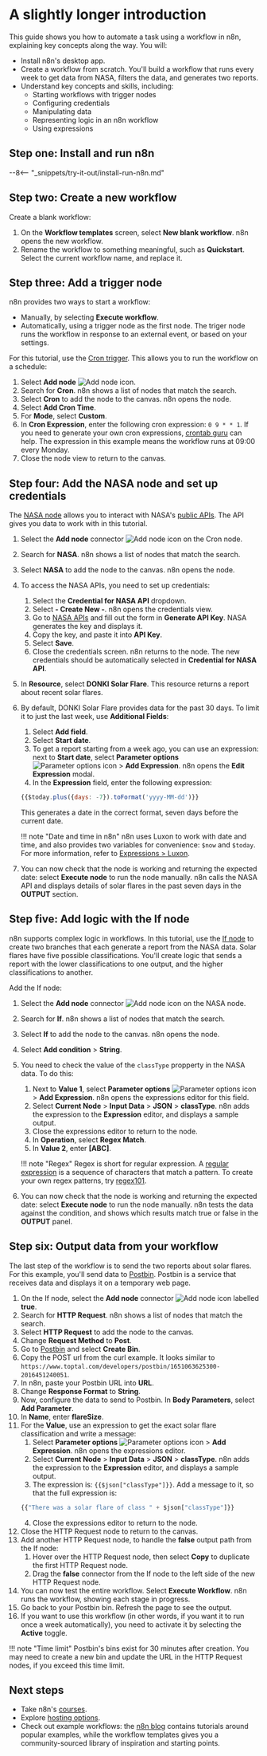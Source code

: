 # A slightly longer introduction

This guide shows you how to automate a task using a workflow in n8n, explaining key concepts along the way. You will:

* Install n8n's desktop app.
* Create a workflow from scratch. You'll build a workflow that runs every week to get data from NASA, filters the data, and generates two reports.
* Understand key concepts and skills, including:
    * Starting workflows with trigger nodes
    * Configuring credentials
    * Manipulating data
    * Representing logic in an n8n workflow
    * Using expressions


## Step one: Install and run n8n

--8<-- "_snippets/try-it-out/install-run-n8n.md"

## Step two: Create a new workflow

Create a blank workflow:

1. On the **Workflow templates** screen, select **New blank workflow**. n8n opens the new workflow.
2. Rename the workflow to something meaningful, such as **Quickstart**. Select the current workflow name, and replace it.

## Step three: Add a trigger node

n8n provides two ways to start a workflow:

* Manually, by selecting **Execute workflow**.
* Automatically, using a trigger node as the first node. The triger node runs the workflow in response to an external event, or based on your settings.

For this tutorial, use the [Cron trigger](/integrations/core-nodes/n8n-nodes-base.cron/). This allows you to run the workflow on a schedule:

1. Select **Add node** <span class="inline-image">![Add node icon](/_images/try-it-out/quickstart/add-node.png)</span>.
2. Search for **Cron**. n8n shows a list of nodes that match the search.
3. Select **Cron** to add the node to the canvas. n8n opens the node.
4. Select **Add Cron Time**.
5. For **Mode**, select **Custom**.
6. In **Cron Expression**, enter the following cron expression: `0 9 * * 1`. If you need to generate your own cron expressions, [crontab guru](https://crontab.guru/) can help. The expression in this example means the workflow runs at 09:00 every Monday.
7. Close the node view to return to the canvas.


## Step four: Add the NASA node and set up credentials

The [NASA node](/integrations/nodes/n8n-nodes-base.nasa/) allows you to interact with NASA's [public APIs](https://api.nasa.gov/). The API gives you data to work with in this tutorial.

1. Select the **Add node** connector <span class="inline-image">![Add node icon](/_images/try-it-out/quickstart/add-node-small.png)</span> on the Cron node.
2. Search for **NASA**. n8n shows a list of nodes that match the search.
3. Select **NASA** to add the node to the canvas. n8n opens the node.
4. To access the NASA APIs, you need to set up credentials:
    1. Select the  **Credential for NASA API** dropdown.
    2. Select **- Create New -**. n8n opens the credentials view.
    3. Go to [NASA APIs](https://api.nasa.gov/) and fill out the form in **Generate API Key**. NASA generates the key and displays it.
    4. Copy the key, and paste it into **API Key**.
    5. Select **Save**.
    6. Close the credentials screen. n8n returns to the node. The new credentials should be automatically selected in **Credential for NASA API**.
5. In **Resource**, select **DONKI Solar Flare**. This resource returns a report about recent solar flares.
6. By default, DONKI Solar Flare provides data for the past 30 days. To limit it to just the last week, use **Additional Fields**:
    1. Select **Add field**.
    2. Select **Start date**.
    3. To get a report starting from a week ago, you can use an expression: next to **Start date**, select **Parameter options** <span class="inline-image">![Parameter options icon](/_images/try-it-out/quickstart/parameter-options.png)</span> > **Add Expression**. n8n opens the **Edit Expression** modal.
    4. In the **Expression** field, enter the following expression:
    ```js
    {{$today.plus({days: -7}).toFormat('yyyy-MM-dd')}}
    ```
    This generates a date in the correct format, seven days before the current date.

    !!! note "Date and time in n8n"
        n8n uses Luxon to work with date and time, and also provides two variables for convenience: `$now` and `$today`. For more information, refer to [Expressions > Luxon](/code-examples/expressions/luxon/). 

7. You can now check that the node is working and returning the expected date: select **Execute node** to run the node manually. n8n calls the NASA API and displays details of solar flares in the past seven days in the **OUTPUT** section.

## Step five: Add logic with the If node

n8n supports complex logic in workflows. In this tutorial, use the [If node](/integrations/core-nodes/n8n-nodes-base.if) to create two branches that each generate a report from the NASA data. Solar flares have five possible classifications. You'll create logic that sends a report with the lower classifications to one output, and the higher classifications to another. 

Add the If node:

1. Select the **Add node** connector <span class="inline-image">![Add node icon](/_images/try-it-out/quickstart/add-node.png)</span> on the NASA node.
2. Search for **If**. n8n shows a list of nodes that match the search.
3. Select **If** to add the node to the canvas. n8n opens the node.
4. Select **Add condition** > **String**.
5. You need to check the value of the `classType` propperty in the NASA data. To do this:
    1. Next to **Value 1**, select **Parameter options** <span class="inline-image">![Parameter options icon](/_images/try-it-out/quickstart/parameter-options.png)</span> > **Add Expression**. n8n opens the expressions editor for this field.
    2. Select **Current Node** > **Input Data** > **JSON** > **classType**. n8n adds the expression to the **Expression** editor, and displays a sample output.
    3. Close the expressions editor to return to the node.
    4. In **Operation**, select **Regex Match**.
    5. In **Value 2**, enter **[ABC]**.

    !!! note "Regex"
        Regex is short for regular expression. A [regular expression](https://en.wikipedia.org/wiki/Regular_expression) is a sequence of characters that match a pattern. To create your own regex patterns, try [regex101](https://regex101.com/).

6. You can now check that the node is working and returning the expected date: select **Execute node** to run the node manually. n8n tests the data against the condition, and shows which results match true or false in the **OUTPUT** panel.

## Step six: Output data from your workflow

The last step of the workflow is to send the two reports about solar flares. For this example, you'll send data to [Postbin](https://www.toptal.com/developers/postbin/). Postbin is a service that receives data and displays it on a temporary web page. 

1. On the If node, select the **Add node** connector <span class="inline-image">![Add node icon](/_images/try-it-out/quickstart/add-node.png)</span> labelled **true**.
2. Search for **HTTP Request**. n8n shows a list of nodes that match the search.
3. Select **HTTP Request** to add the node to the canvas.
4. Change **Request Method** to **Post**.
5. Go to [Postbin](https://www.toptal.com/developers/postbin/) and select **Create Bin**.
6. Copy the POST url from the curl example. It looks similar to `https://www.toptal.com/developers/postbin/1651063625300-2016451240051`.
7. In n8n, paste your Postbin URL into **URL**.
8. Change **Response Format** to **String**.
9. Now, configure the data to send to Postbin. In **Body Parameters**, select **Add Parameter**.
10. In **Name**, enter **flareSize**.
11. For the **Value**, use an expression to get the exact solar flare classification and write a message: 
    1. Select **Parameter options** <span class="inline-image">![Parameter options icon](/_images/try-it-out/quickstart/parameter-options.png)</span> > **Add Expression**. n8n opens the expressions editor.
    2. Select **Current Node** > **Input Data** > **JSON** > **classType**. n8n adds the expression to the **Expression** editor, and displays a sample output.
    3. The expression is: `{{$json["classType"]}}`. Add a message to it, so that the full expression is:
    ```js
    {{"There was a solar flare of class " + $json["classType"]}}
    ```
    4. Close the expressions editor to return to the node.
12. Close the HTTP Request node to return to the canvas.
13. Add another HTTP Request node, to handle the **false** output path from the If node:
    1. Hover over the HTTP Request node, then select **Copy** to duplicate the first HTTP Request node.
    2. Drag the **false** connector from the If node to the left side of the new HTTP Request node.
14. You can now test the entire workflow. Select **Execute Workflow**. n8n runs the workflow, showing each stage in progress.
15. Go back to your Postbin bin. Refresh the page to see the output.
16. If you want to use this workflow (in other words, if you want it to run once a week automatically), you need to activate it by selecting the **Active** toggle.

!!! note "Time limit"
    Postbin's bins exist for 30 minutes after creation. You may need to create a new bin and update the URL in the HTTP Request nodes, if you exceed this time limit.


## Next steps

* Take n8n's [courses](/courses/).
* Explore [hosting options](/hosting/options/).
* Check out example workflows: the [n8n blog](https://n8n.io/blog/tag/tutorial/) contains tutorials around popular examples, while the workflow templates gives you a community-sourced library of inspiration and starting points.